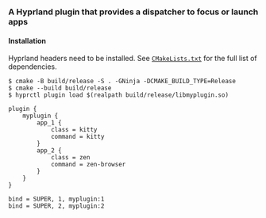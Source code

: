 ### A Hyprland plugin that provides a dispatcher to focus or launch apps

#### Installation

Hyprland headers need to be installed. See
[`CMakeLists.txt`](https://github.com/adityasz/myplugin/blob/master/CMakeLists.txt)
for the full list of dependencies.

```console
$ cmake -B build/release -S . -GNinja -DCMAKE_BUILD_TYPE=Release
$ cmake --build build/release
$ hyprctl plugin load $(realpath build/release/libmyplugin.so)
```

```hyprlang
plugin {
    myplugin {
        app_1 {
            class = kitty
            command = kitty
        }
        app_2 {
            class = zen
            command = zen-browser
        }
    }
}

bind = SUPER, 1, myplugin:1
bind = SUPER, 2, myplugin:2
```
